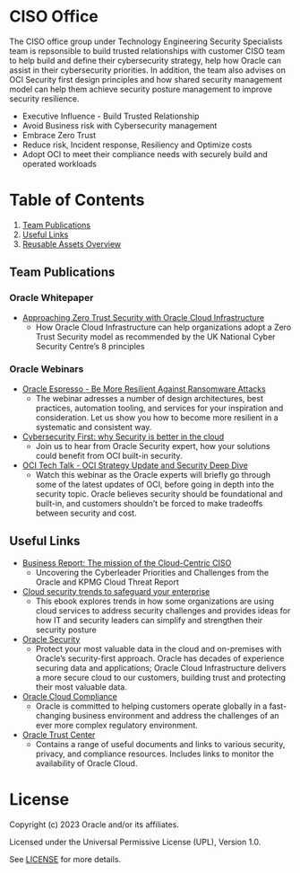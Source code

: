 # CISO Office

The CISO office group under Technology Engineering Security Specialists team is repsonsible to build trusted relationships with customer CISO team to help build and define their cybersecurity strategy, help how Oracle can assist in their cybersecurity priorities. In addition, the team also advises on OCI Security first design principles and how shared security management model can help them achieve security posture management to improve security resilience.  

- Executive Influence - Build Trusted Relationship
- Avoid Business risk with Cybersecurity management
- Embrace Zero Trust
- Reduce risk, Incident response, Resiliency and Optimize costs
- Adopt OCI to meet their compliance needs with securely build and operated workloads


# Table of Contents
 
1. [Team Publications](#team-publications)
2. [Useful Links](#useful-links)
3. [Reusable Assets Overview](#reusable-assets-overview)
 
## Team Publications
 
### Oracle Whitepaper
 
- [Approaching Zero Trust Security with Oracle Cloud Infrastructure](https://www.oracle.com/a/ocom/docs/whitepaper-zero-trust-security-oci.pdf)
    - How Oracle Cloud Infrastructure can help organizations adopt a Zero Trust Security model as recommended by the UK National Cyber Security Centre’s 8 principles
 
### Oracle Webinars

- [Oracle Espresso - Be More Resilient Against Ransomware Attacks](https://go.oracle.com/LP=114881?elqCampaignId=312068#On-Demand-Webinars)
  - The webinar adresses a number of design architectures, best practices, automation tooling, and services for your inspiration and consideration. Let us show you how to become more resilient in a systematic and consistent way.
- [Cybersecurity First: why Security is better in the cloud](https://go.oracle.com/LP=122806?)
   - Join us to hear from Oracle Security expert, how your solutions could benefit from OCI built-in security. 
- [OCI Tech Talk - OCI Strategy Update and Security Deep Dive](https://videohub.oracle.com/media/t/1_s6juw6by)
    - Watch this webinar as the Oracle experts will briefly go through some of the latest updates of OCI, before going in depth into the security topic. Oracle believes security should be foundational and built-in, and customers shouldn’t be forced to make tradeoffs between security and cost.
      
     
## Useful Links
 
- [Business Report: The mission of the Cloud-Centric CISO](https://www.oracle.com/a/ocom/docs/cloud/mission-of-the-cloud-centric-ciso-report.pdf)
    - Uncovering the Cyberleader Priorities and Challenges from the Oracle and KPMG Cloud Threat Report
- [Cloud security trends to safeguard your enterprise](https://www.oracle.com/security/cloud-security/what-is-cloud-security/security-trends/)
    - This ebook explores trends in how some organizations are using cloud services to address security challenges and provides ideas for how IT and security leaders can simplify and strengthen their security posture
- [Oracle Security](https://www.oracle.com/security/)
    - Protect your most valuable data in the cloud and on-premises with Oracle’s security-first approach. Oracle has decades of experience securing data and applications; Oracle Cloud Infrastructure delivers a more secure cloud to our customers, building trust and protecting their most valuable data.
- [Oracle Cloud Compliance](https://www.oracle.com/corporate/cloud-compliance/)
     - Oracle is committed to helping customers operate globally in a fast-changing business environment and address the challenges of an ever more complex regulatory environment. 
- [Oracle Trust Center](https://www.oracle.com/trust/)
     - Contains a range of useful documents and links to various security, privacy, and compliance resources. Includes links to monitor the availability of Oracle Cloud. 
 
# License

Copyright (c) 2023 Oracle and/or its affiliates.

Licensed under the Universal Permissive License (UPL), Version 1.0.

See [LICENSE](https://github.com/oracle-devrel/technology-engineering/blob/folder-structure/LICENSE) for more details.
